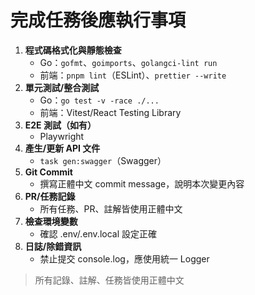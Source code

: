 # 完成任務後應執行事項

1. **程式碼格式化與靜態檢查**
   - Go：`gofmt`、`goimports`、`golangci-lint run`
   - 前端：`pnpm lint`（ESLint）、`prettier --write`
2. **單元測試/整合測試**
   - Go：`go test -v -race ./...`
   - 前端：Vitest/React Testing Library
3. **E2E 測試（如有）**
   - Playwright
4. **產生/更新 API 文件**
   - `task gen:swagger`（Swagger）
5. **Git Commit**
   - 撰寫正體中文 commit message，說明本次變更內容
6. **PR/任務記錄**
   - 所有任務、PR、註解皆使用正體中文
7. **檢查環境變數**
   - 確認 .env/.env.local 設定正確
8. **日誌/除錯資訊**
   - 禁止提交 console.log，應使用統一 Logger

> 所有記錄、註解、任務皆使用正體中文